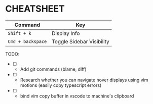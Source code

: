# CHEATSHEET

| Command           | Key                       |
| ----------------- | ------------------------- |
| `Shift + k`       | Display Info              |
| `Cmd + backspace` | Toggle Sidebar Visibility |

TODO:

- [ ] - Add git commands (blame, diff)
- [ ] - Research whether you can navigate hover displays using vim motions (easily copy typescript errors)
- [ ] - bind vim copy buffer in vscode to machine's clipboard
